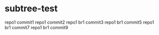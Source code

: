 # subtree-test

repo1 commit1
repo1 commit2
repo1 br1 commit3
repo1 br1 commit5
repo1 br1 commit7
repo1 br1 commit9
